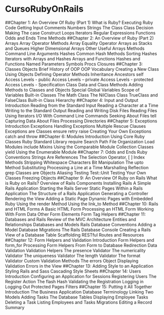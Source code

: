 CursoRubyOnRails
================
##Chapter 1: An Overview Of Ruby (Part 1)
What is Ruby?
Executing Ruby Code
Getting Input
Comments
Numbers
Strings
The Class Class
Decision Making
The case Construct
Loops
Iterators
Regular Expressions
Functions
Odds and Ends
Time Methods
##Chapter 2: An Overview of Ruby (Part 2)
Arrays
Array Operator Methods
Array Equality Operator
Arrays as Stacks and Queues
Higher Dimensional Arrays
Other Useful Arrays Methods
Command Line Arguments
Hashes
Common Hash Methods
Sorting Hashes
Iterators with Arrays and Hashes
Arrays and Functions
Hashes and Functions
Named Parameters
Symbols
Procs
Closures
##Chapter 3: Classes
Objects
Brief History of OOP
OOP Vocabulary
Creating a New Class
Using Objects
Defining Operator Methods
Inheritance
Ancestors
self
Access Levels - public
Access Levels – private
Access Levels - protected
Access Levels - Specification
Class Data and Class Methods
Adding Methods to Classes and Objects
Special Global Variables
Scope of Variables
Built-in Classes
The Math Class
The NilClass Class
TrueClass and FalseClass
Built-in Class Hierarchy
##Chapter 4: Input and Output
Introduction
Reading from the Standard Input
Reading a Character at a Time
Writing to the Standard Output
Reading and Writing Disk Files
Reading Files Using Iterators
I/O With Command Line Commands
Seeking About Files
tell
Capturing Data About Files
Processing Directories
##Chapter 5: Exceptions
Introduction
Exceptions
Handling Exceptions
Multiple Rescue Clauses
Exceptions are Classes
ensure
retry
raise
Creating Your Own Exceptions
catch and throw
##Chapter 6: Modules
Introduction
Using Core Ruby Classes
Ruby Standard Library
require
Search Path
File Organization
Load
Modules
include
Mixins
Using the Comparable Module
Collection Classes
yield
Using the Enumerable Module
##Chapter 7: Odds and Ends
Ruby Conventions
Strings Are References
The Selection Operator, [ ]
Index Methods
Stripping Whitespace Characters
Bit Manipulation
The upto Method
Substituting
Processing a Line at a Time
Marshalling
Reflection
grep
Classes are Objects
Aliasing
Testing
Test::Unit
Testing Your Own Classes
Freezing Objects
##Chapter 9: An Overview Of Ruby on Rails
What is Ruby on Rails?
Overview of Rails Components
Installing Rails
A Simple Rails Application
Starting the Rails Server
Static Pages Within a Rails Application
The Structure of a Rails Application
Generating a Controller
Rendering the View
Adding a Static Page
Dynamic Pages with Embedded Ruby
Using the render Method
Using the link_to Method
##Chapter 10: Rails and HTML Forms
A Basic HTML Form
Processing an HTML Form
Working With Form Data
Other Form Elements
Form Tag Helpers
##Chapter 11: Databases and Rails
Review of the MVC Architecture
Entities and Relationships
Databases and Models
Rails Database Conventions
Adding a Model
Database Migrations
The Rails Database Console
Creating a Rails View of a Database Table
Scaffolding
RESTful Routes and Resources
##Chapter 12: Form Helpers and Validation
Introduction
Form Helpers and form_for
Processing Form Helpers
From Form to Database
Redirection
Data Validation
Validation Helpers
The presence Validator
The numericality Validator
The uniqueness Validator
The length Validator
The format Validator
Custom Validation Methods
The errors Object
Displaying Validation Errors in the View
##Chapter 13: Adding Style to an Application
Styling
Rails and Sass
Cascading Style Sheets
##Chapter 14: Users
Introduction
Configuring an Application for Sessions
Registering Users
The Register Action
The flash Hash
Validating the Registration
Logging in
Logging Out
Protected Pages
Filters
##Chapter 15: Putting it All Together
Introduction
The Business Application
Database Terminology
Linking Two Models
Adding Tasks
The Database Tables
Displaying Employee Tasks
Deleting a Task
Listing Employees and Tasks
Migrations
Editing a Record
Summary